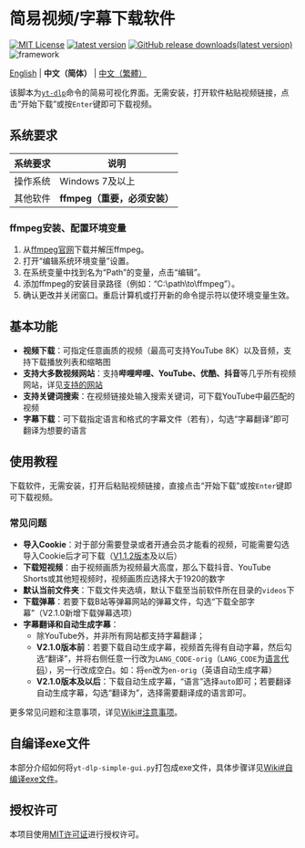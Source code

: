 # 简易视频/字幕下载软件
[![MIT License](https://img.shields.io/badge/license-MIT-red)](https://github.com/Guojingxing/yt-dlp-simple-gui/blob/main/LICENSE)
[![latest version](https://img.shields.io/github/v/release/Guojingxing/yt-dlp-simple-gui?label=latest%20release)](https://github.com/Guojingxing/yt-dlp-simple-gui/releases/latest)
[![GitHub release downloads(latest version)](https://img.shields.io/github/downloads/Guojingxing/yt-dlp-simple-gui/total?color=brightgreen)](https://github.com/Guojingxing/yt-dlp-simple-gui/releases)
![framework](https://img.shields.io/badge/framework-Qt-green)

[English](README_en.md) | **中文（简体）** | [中文（繁體）](https://github.com/Guojingxing/yt-dlp-simple-gui/wiki/Wiki-zh-TW)

该脚本为[`yt-dlp`](https://github.com/yt-dlp/yt-dlp)命令的简易可视化界面。无需安装，打开软件粘贴视频链接，点击“开始下载”或按`Enter`键即可下载视频。

## 系统要求
系统要求 | 说明
-|-
操作系统 | Windows 7及以上
其他软件 | **ffmpeg（重要，必须安装）**

### ffmpeg安装、配置环境变量
1. 从[ffmpeg官网](https://www.ffmpeg.org/download.html#get-sources)下载并解压ffmpeg。
2. 打开“编辑系统环境变量”设置。
3. 在系统变量中找到名为“Path”的变量，点击“编辑”。
4. 添加ffmpeg的安装目录路径（例如：“C:\path\to\ffmpeg”）。
5. 确认更改并关闭窗口。重启计算机或打开新的命令提示符以使环境变量生效。
## 基本功能
- **视频下载**：可指定任意画质的视频（最高可支持YouTube 8K）以及音频，支持下载播放列表和缩略图
- **支持大多数视频网站**：支持**哔哩哔哩、YouTube、优酷、抖音**等几乎所有视频网站，详见[支持的网站](https://github.com/yt-dlp/yt-dlp/blob/master/supportedsites.md)
- **支持关键词搜索**：在视频链接处输入搜索关键词，可下载YouTube中最匹配的视频
- **字幕下载**：可下载指定语言和格式的字幕文件（若有），勾选“字幕翻译”即可翻译为想要的语言
## 使用教程
下载软件，无需安装，打开后粘贴视频链接，直接点击“开始下载”或按`Enter`键即可下载视频。
### 常见问题
- **导入Cookie**：对于部分需要登录或者开通会员才能看的视频，可能需要勾选导入Cookie后才可下载（[V1.1.2版本](https://github.com/Guojingxing/yt-dlp-simple-gui/releases/tag/v1.1.2)及以后）
- **下载短视频**：由于视频画质为视频最大高度，那么下载抖音、YouTube Shorts或其他短视频时，视频画质应选择大于1920的数字
- **默认当前文件夹**：下载文件夹选填，默认下载至当前软件所在目录的`videos`下
- **下载弹幕**：若要下载B站等弹幕网站的弹幕文件，勾选“下载全部字幕”（V2.1.0新增下载弹幕选项）
- **字幕翻译和自动生成字幕**：
  - 除YouTube外，并非所有网站都支持字幕翻译；
  - **V2.1.0版本前**：若要下载自动生成字幕，视频首先得有自动字幕，然后勾选“翻译”，并将右侧任意一行改为`LANG_CODE-orig`（`LANG_CODE`为[语言代码](https://github.com/yt-dlp/yt-dlp/blob/c26f9b991a0681fd3ea548d535919cec1fbbd430/yt_dlp/extractor/youtube.py#L381-L390)），另一行改成空白。如：将`en`改为`en-orig`（英语自动生成字幕）
  - **V2.1.0版本及以后**：下载自动生成字幕，“语言”选择`auto`即可；若要翻译自动生成字幕，勾选“翻译为”，选择需要翻译成的语言即可。
  
更多常见问题和注意事项，详见[Wiki#注意事项](https://github.com/Guojingxing/yt-dlp-simple-gui/wiki#注意事项)。
## 自编译exe文件
本部分介绍如何将`yt-dlp-simple-gui.py`打包成exe文件，具体步骤详见[Wiki#自编译exe文件](https://github.com/Guojingxing/yt-dlp-simple-gui/wiki#自编译exe文件)。

## 授权许可
本项目使用[MIT许可证](LICENSE)进行授权许可。
